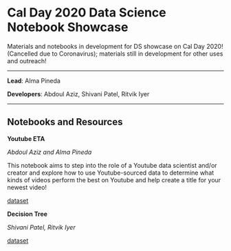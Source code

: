 # Cal Day 2020 Data Science Notebook Showcase
Materials and notebooks in development for DS showcase on Cal Day 2020! (Cancelled due to Coronavirus); materials still in development for other uses and outreach!

***

**Lead**: Alma Pineda

**Developers**: Abdoul Aziz, Shivani Patel, Ritvik Iyer

***

## Notebooks and Resources

**Youtube ETA**

*Abdoul Aziz and Alma Pineda*

This notebook aims to step into the role of a Youtube data scientist and/or creator and explore how to use Youtube-sourced data to determine what kinds of videos perform the best on Youtube and help create a title for your newest video!

[dataset](https://www.kaggle.com/datasnaek/youtube-new)

**Decision Tree**

*Shivani Patel, Ritvik Iyer*

[dataset](https://www.kaggle.com/dmilla/introduction-to-decision-trees-titanic-dataset)
